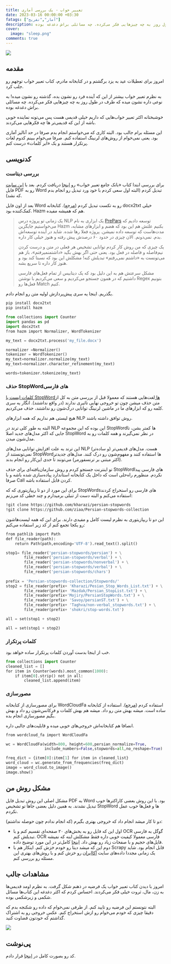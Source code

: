```yaml
---
title: تعبیر خواب - یک بررسی آماری
date: 2023-03-16 00:00:00 +03:30
fatags: ["آمار","تفریح"]
description: امروز برای تعطیلات عید به یزد برگشتم و در کتابخانه مادرم، کتاب تعبیر خواب توجهم رو جلب کرد. به نظرم تعبیر خواب بیشتر از این که آینده فرد رو نشون بده، گذشته رو نشون میده! به نوعی داره نشون میده که طرف در طول روز به چه چیزهایی فکر می‌کرده. چه مسائلی براش دغدغه بوده. 
cover:
  image: "sleep.png"
comments: true
---
```


![](sleep.png)
## مقدمه
امروز برای تعطیلات عید به یزد برگشتم و در کتابخانه مادرم، کتاب تعبیر خواب توجهم رو جلب کرد. 

به نظرم تعبیر خواب بیشتر از این که آینده فرد رو نشون بده، گذشته رو نشون میده! به نوعی داره نشون میده که طرف در طول روز به چه چیزهایی فکر می‌کرده. چه مسائلی براش دغدغه بوده. 

خوشبختانه اکثر تعبیر خواب‌هایی که داریم خیلی قدیمی هست پس می‌تونه نماینده خوبی باشه از این که قدیمی‌تر ها چه فکرهایی می‌کردند. 

این مسئله برام جالب بود. البته کاری که می‌خواستم انجام بدم صرفا در حد آنالیز آماری بود. یعنی نمی‌خوام از روش‌های لرنینگ استفاده کنم. صرفا می‌خوام ببینم کدوم لغات پرتکرار هستند و یک «ابر کلمات» درست کنم. 

## کدنویسی
### بررسی دیتاست
برای بررسی ابتدا کتاب «بانک جامع تعبیر خواب» رو [اینجا](https://persianpdf.com/book/%D8%AF%D8%A7%D9%86%D9%84%D9%88%D8%AF-%DA%A9%D8%AA%D8%A7%D8%A8-%D8%A8%D8%A7%D9%86%DA%A9-%D8%AC%D8%A7%D9%85%D8%B9-%D8%AA%D8%B9%D8%A8%DB%8C%D8%B1-%D8%AE%D9%88%D8%A7%D8%A8/) دریافت کردم. بعد با [این سایت](https://www.ilovepdf.com/) فایل PDF رو به Word تبدیل کردم (البته اول سعی کردم با خود ورد تبدیل رو انجام بدم که نشد). 

بعد از اون فایل Word رو به تکست تبدیل کردم ([مرجع](https://stackoverflow.com/questions/36001482/read-doc-file-with-python)). کتابخانه docx2txt خیلی کمک‌کننده بود. Hazm هم که همیشه مفیده. 

> یک زمانی تو پروژه درس NLP یک ابزاری به نام [PrePars](https://github.com/pam-lab/PrePars) توسعه دادیم که می‌خواستیم جایگزین Hazm بکنیم علتش هم این بود که هضم و ابزارهای مشابه، مدت‌هاست که توسعه داده نمیشن. پروژه فعلا رها شده. شاید در آینده توسعه‌اش بدم. نمی‌دونم. الان چیزی در حدود ۶۰ درصدش پیش رفته و هنوز خیلی کار داره. 
> 
> یک چیزی که من روش کار کردم توانایی تشخیص هر فعلی در متن و درست کردن نیم‌فاصله و فاصله در فعل بود. یعنی حتی اگر بهش بگید «داشتمنمیرفتم»، باز هم می‌تونست به «داشتم نمی‌رفتم» تبدیلش کنه! مشکلش این بود که نسبتا کند بود و هنوز کار داره تا سریع بشه. 
> 
> مشکل سرعتش هم به این دلیل بود که یک دیتابیس از تمام فعل‌های فارسی داشتیم که در همون جستجو می‌کردیم و سعی می‌کردیم با نوشتن Regex بتونیم فعل‌ها رو Match کنیم. 
> 
بگذریم. اینجا یه سری پیش‌پردازش اولیه متن رو انجام دادم.

```bash
pip install docx2txt
pip install hazm
```

```python
from collections import Counter
import pandas as pd
import docx2txt
from hazm import Normalizer, WordTokenizer

my_text = docx2txt.process('my_file.docx')

normalizer =Normalizer()
tokenizer = WordTokenizer()
my_text=normalizer.normalize(my_text)
my_text=normalizer.character_refinement(my_text)

words=tokenizer.tokenize(my_text)

```

### حذف StopWordهای فارسی
[کلمات ایست یا StopWordها ](https://en.wikipedia.org/wiki/Stop_word)لغت‌هایی هستند که معمولا قبل از بررسی متن به کل از متن حذف میشن چون تو خروجی نهایی تاثیری ندارند (در واقع نداشتند). انگار یه سری کلمه رو که ابزارهای ما در ماشین لرنینگ توانایی درک‌شون رو نداشتند، حذف می‌کردیم. 

هیچ لیستی هم نداریم که همه ابزارهای NLP روش توافق داشته باشند. 

البته به طور کلی ترند در NLP این بوده که این مجموعه StopWordها کمتر بشن، تا جایی که اکثر مدل‌های جدید اصلا StopWord در نظر نمی‌گیرند و همه کلمات رو به مدل‌شون میدن. 

این ترند به علت افزایش توانایی مدل‌های NLP هست. مدل‌های قدیمی‌تر (و ساده‌تر) نمی‌تونستند از StopWordها استفاده کنند و مفهوم‌شون رو درک کنند. مدل‌های جدید‌تر (اکثر مبتنی بر ترنسفورمر) می‌تونند تا حدی این‌کار رو انجام بدند. 

تو اینترنت جستجو کردم و روش سازمان‌یافته‌ای برای حذف StopWordهای فارسی پیدا نکردم. منظورم راه‌حلی است که داخل یک کتابخانه استاندارد پیاده‌سازی شده باشه و با صرفا Call کردن قابل استفاده باشه. 

برای این مورد از دو تا ریپازیتوری که که StopWordsهای فارسی رو استخراج کردند استفاده می‌کنم و البته دست از تنبلی برمیدارم و چند خطی کد می‌زنم:

```bash
!git clone https://github.com/kharazi/persian-stopwords
!git clone https://github.com/ziaa/Persian-stopwords-collection
```

این دو تا ریپازیتوری به نظرم لیست کامل و مفیدی دارند. برای این که همه لیست‌هاشون رو یکجا تجمع کنم از کد زیر استفاده می‌کنم:

```python
from pathlib import Path
def file_reader(path):
    return Path(path,encoding='UTF-8').read_text().split()

stop1= file_reader('persian-stopwords/persian') + \
        file_reader('persian-stopwords/verbal') + \
        file_reader('persian-stopwords/nonverbal') + \
        file_reader('persian-stopwords/verbal') + \
        file_reader('persian-stopwords/chars')
        
prefix = 'Persian-stopwords-collection/Stopwords/'
stop2 = file_reader(prefix+ 'Kharazi/Pesian_Stop_Words_List.txt') + \
        file_reader(prefix+ 'Mazdak/Persian_StopList.txt') + \
        file_reader(prefix+'Mojiry/PersianStopWords.txt') + \
        file_reader(prefix+ 'Savoy/persianST.txt') + \
        file_reader(prefix+ 'Taghva/non-verbal_stopwords.txt') + \
        file_reader(prefix+ 'shokri/stop-words.txt')

all = set(stop1 + stop2)

all = set(stop1 + stop2)
```

### کلمات پرتکرار
خب از اینجا بدست آوردن کلمات پرتکرار ساده خواهد بود. 

```python
from collections import Counter
cleaned_list = []
for item in Counter(words).most_common(1000):
    if item[0].strip() not in all:
		cleaned_list.append(item)
```

### مصورسازی
برای مصورسازی از کتابخانه WordCloudFa استفاده کردم ([مرجع](https://virgool.io/Software/%DA%86%DA%AF%D9%88%D9%86%D9%87-%D8%A8%D8%A7-%D9%BE%D8%A7%DB%8C%D8%AA%D9%88%D9%86-%D8%A7%D8%A8%D8%B1%D9%90-%DA%A9%D9%84%D9%85%D8%A7%D8%AA-%D9%81%D8%A7%D8%B1%D8%B3%DB%8C-%D8%A8%D8%B3%D8%A7%D8%B2%DB%8C%D9%85-r71olebo3tgk)). استفاده از کتابخانه ساده است. میشه بهش متن رو داد. میشه هم بهش کلمات و فرکانس‌شون رو داد و بهش بگیم مصورسازی انجام بده. 

انصافا هم کتابخانه‌اش خروجی‌های خوبی میده و قابلیت‌های جالبی داره. 

```python
from wordcloud_fa import WordCloudFa

wc = WordCloudFa(width=800, height=600,persian_normalize=True,
                 include_numbers=False,stopwords=all,no_reshape=True)

freq_dict = {item[0]:item[1] for item in cleaned_list}
word_cloud = wc.generate_from_frequencies(freq_dict)
image = word_cloud.to_image()
image.show()
```

## مشکل روش من
مشکل اصلی این روش تبدیل فایل PDF به Word بود. با این روش بعضی کاراکترها خوب تبدیل نشدند. به همین دلیل بعضی‌ جاها تو تشخیص StopWord ها و فعل‌ها خوب عمل نکردم.

دو تا کار میشد انجام داد که خروجی بهتری بگیرم (که انجام ندادم چون حوصله نداشتم):
- اول این که فایل رو به بخش‌های ۲۰ صفحه‌ای تقسیم کنم و با OCR گوگل به فارسی تبدیلش کنم. OCR فارسی معمولا کیفیت خوبی داره فقط مشکلش اینه که نمیشه فایل‌های حجیم و با صفحات زیاد رو بهش داد. [اینجا](https://modiriran.ir/%D8%AA%D8%A8%D8%AF%DB%8C%D9%84-%D8%B9%DA%A9%D8%B3-%D9%85%D8%AA%D9%86-%DA%AF%D9%88%DA%AF%D9%84-ocr/) کامل‌تر در این مورد توضیح داده. 
- دوم این که میشد دیتا رو خودم خزش کنم. اینکار هم با Scrapy قابل انجام بود. شاید یک زمانی مجددا داده‌های سایت [آکاایران](http://tabirkhab.akairan.com/) رو خزش کنم و با روش‌های بهتری این مسئله رو بررسی کنم. 

## مشاهدات جالب
امروز با دیدن کتاب تعبیر خواب یک فرضیه در ذهنم شکل گرفت. به نظرم اومد قدیمی‌ها به زن، مال، ثروت خیلی فکر می‌کردند. احساس کردم که اکثر دغدغه این کتاب‌ها مسائل شکمی و زیرشکمی بوده. 

البته نتونستم این فرضیه رو تایید کنم. از طرفی نمی‌خوام که داده رو شکنجه بدم که دقیقا چیزی که خودم می‌خوام  رو ازش استخراج کنم. عکس خروجی رو به اشتراک گذاشتم که خودتون قضاوت کنید. 

![](sleep.png)

## پی‌نوشت
کد رو بصورت کامل در [اینجا](https://github.com/pourmand1376/Notebooks/blob/main/Sleep_Analysis.ipynb) قرار دادم. 
